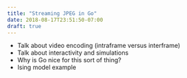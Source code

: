 ```yaml
---
title: "Streaming JPEG in Go"
date: 2018-08-17T23:51:50-07:00
draft: true
---
```


- Talk about video encoding (intraframe versus interframe)
- Talk about interactivity and simulations
- Why is Go nice for this sort of thing?
- Ising model example
